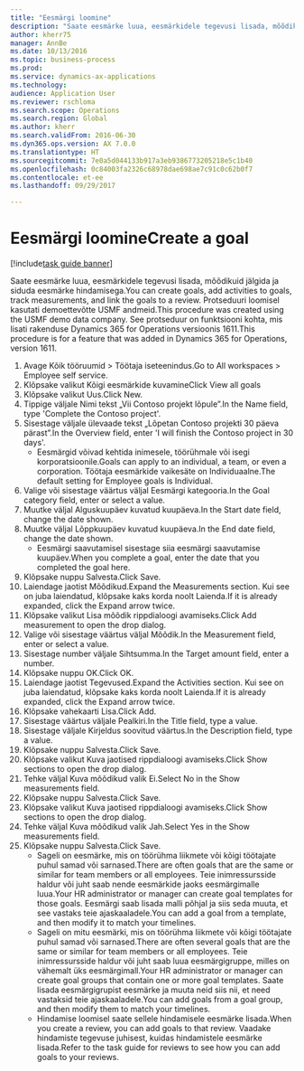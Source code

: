 ```yaml
--- 
title: "Eesmärgi loomine"
description: "Saate eesmärke luua, eesmärkidele tegevusi lisada, mõõdikuid jälgida ja siduda eesmärke hindamisega."
author: kherr75
manager: AnnBe
ms.date: 10/13/2016
ms.topic: business-process
ms.prod: 
ms.service: dynamics-ax-applications
ms.technology: 
audience: Application User
ms.reviewer: rschloma
ms.search.scope: Operations
ms.search.region: Global
ms.author: kherr
ms.search.validFrom: 2016-06-30
ms.dyn365.ops.version: AX 7.0.0
ms.translationtype: HT
ms.sourcegitcommit: 7e0a5d044133b917a3eb9386773205218e5c1b40
ms.openlocfilehash: 0c84003fa2326c68978dae698ae7c91c0c62b0f7
ms.contentlocale: et-ee
ms.lasthandoff: 09/29/2017

---
```

# <a name="create-a-goal"></a><span data-ttu-id="2ea12-103">Eesmärgi loomine</span><span class="sxs-lookup"><span data-stu-id="2ea12-103">Create a goal</span></span>

[!include[task guide banner](../../includes/task-guide-banner.md)]

<span data-ttu-id="2ea12-104">Saate eesmärke luua, eesmärkidele tegevusi lisada, mõõdikuid jälgida ja siduda eesmärke hindamisega.</span><span class="sxs-lookup"><span data-stu-id="2ea12-104">You can create goals, add activities to goals, track measurements, and link the goals to a review.</span></span> <span data-ttu-id="2ea12-105">Protseduuri loomisel kasutati demoettevõtte USMF andmeid.</span><span class="sxs-lookup"><span data-stu-id="2ea12-105">This procedure was created using the USMF demo data company.</span></span> <span data-ttu-id="2ea12-106">See protseduur on funktsiooni kohta, mis lisati rakenduse Dynamics 365 for Operations versioonis 1611.</span><span class="sxs-lookup"><span data-stu-id="2ea12-106">This procedure is for a feature that was added in Dynamics 365 for Operations, version 1611.</span></span>

1. <span data-ttu-id="2ea12-107">Avage Kõik tööruumid > Töötaja iseteenindus.</span><span class="sxs-lookup"><span data-stu-id="2ea12-107">Go to All workspaces > Employee self service.</span></span>
2. <span data-ttu-id="2ea12-108">Klõpsake valikut Kõigi eesmärkide kuvamine</span><span class="sxs-lookup"><span data-stu-id="2ea12-108">Click View all goals</span></span>
3. <span data-ttu-id="2ea12-109">Klõpsake valikut Uus.</span><span class="sxs-lookup"><span data-stu-id="2ea12-109">Click New.</span></span>
4. <span data-ttu-id="2ea12-110">Tippige väljale Nimi tekst „Vii Contoso projekt lõpule”.</span><span class="sxs-lookup"><span data-stu-id="2ea12-110">In the Name field, type 'Complete the Contoso project'.</span></span>
5. <span data-ttu-id="2ea12-111">Sisestage väljale ülevaade tekst „Lõpetan Contoso projekti 30 päeva pärast”.</span><span class="sxs-lookup"><span data-stu-id="2ea12-111">In the Overview field, enter 'I will finish the Contoso project in 30 days'.</span></span>
    * <span data-ttu-id="2ea12-112">Eesmärgid võivad kehtida inimesele, töörühmale või isegi korporatsioonile.</span><span class="sxs-lookup"><span data-stu-id="2ea12-112">Goals can apply to an individual, a team, or even a corporation.</span></span> <span data-ttu-id="2ea12-113">Töötaja eesmärkide vaikesäte on Individuaalne.</span><span class="sxs-lookup"><span data-stu-id="2ea12-113">The default setting for Employee goals is Individual.</span></span>  
6. <span data-ttu-id="2ea12-114">Valige või sisestage väärtus väljal Eesmärgi kategooria.</span><span class="sxs-lookup"><span data-stu-id="2ea12-114">In the Goal category field, enter or select a value.</span></span>
7. <span data-ttu-id="2ea12-115">Muutke väljal Alguskuupäev kuvatud kuupäeva.</span><span class="sxs-lookup"><span data-stu-id="2ea12-115">In the Start date field, change the date shown.</span></span>
8. <span data-ttu-id="2ea12-116">Muutke väljal Lõppkuupäev kuvatud kuupäeva.</span><span class="sxs-lookup"><span data-stu-id="2ea12-116">In the End date field, change the date shown.</span></span>
    * <span data-ttu-id="2ea12-117">Eesmärgi saavutamisel sisestage siia eesmärgi saavutamise kuupäev.</span><span class="sxs-lookup"><span data-stu-id="2ea12-117">When you complete a goal, enter the date that you completed the goal here.</span></span>  
9. <span data-ttu-id="2ea12-118">Klõpsake nuppu Salvesta.</span><span class="sxs-lookup"><span data-stu-id="2ea12-118">Click Save.</span></span>
10. <span data-ttu-id="2ea12-119">Laiendage jaotist Mõõdikud.</span><span class="sxs-lookup"><span data-stu-id="2ea12-119">Expand the Measurements section.</span></span> <span data-ttu-id="2ea12-120">Kui see on juba laiendatud, klõpsake kaks korda noolt Laienda.</span><span class="sxs-lookup"><span data-stu-id="2ea12-120">If it is already expanded, click the Expand arrow twice.</span></span>
11. <span data-ttu-id="2ea12-121">Klõpsake valikut Lisa mõõdik rippdialoogi avamiseks.</span><span class="sxs-lookup"><span data-stu-id="2ea12-121">Click Add measurement to open the drop dialog.</span></span>
12. <span data-ttu-id="2ea12-122">Valige või sisestage väärtus väljal Mõõdik.</span><span class="sxs-lookup"><span data-stu-id="2ea12-122">In the Measurement field, enter or select a value.</span></span>
13. <span data-ttu-id="2ea12-123">Sisestage number väljale Sihtsumma.</span><span class="sxs-lookup"><span data-stu-id="2ea12-123">In the Target amount field, enter a number.</span></span>
14. <span data-ttu-id="2ea12-124">Klõpsake nuppu OK.</span><span class="sxs-lookup"><span data-stu-id="2ea12-124">Click OK.</span></span>
15. <span data-ttu-id="2ea12-125">Laiendage jaotist Tegevused.</span><span class="sxs-lookup"><span data-stu-id="2ea12-125">Expand the Activities section.</span></span> <span data-ttu-id="2ea12-126">Kui see on juba laiendatud, klõpsake kaks korda noolt Laienda.</span><span class="sxs-lookup"><span data-stu-id="2ea12-126">If it is already expanded, click the Expand arrow twice.</span></span>
16. <span data-ttu-id="2ea12-127">Klõpsake vahekaarti Lisa.</span><span class="sxs-lookup"><span data-stu-id="2ea12-127">Click Add.</span></span>
17. <span data-ttu-id="2ea12-128">Sisestage väärtus väljale Pealkiri.</span><span class="sxs-lookup"><span data-stu-id="2ea12-128">In the Title field, type a value.</span></span>
18. <span data-ttu-id="2ea12-129">Sisestage väljale Kirjeldus soovitud väärtus.</span><span class="sxs-lookup"><span data-stu-id="2ea12-129">In the Description field, type a value.</span></span>
19. <span data-ttu-id="2ea12-130">Klõpsake nuppu Salvesta.</span><span class="sxs-lookup"><span data-stu-id="2ea12-130">Click Save.</span></span>
20. <span data-ttu-id="2ea12-131">Klõpsake valikut Kuva jaotised rippdialoogi avamiseks.</span><span class="sxs-lookup"><span data-stu-id="2ea12-131">Click Show sections to open the drop dialog.</span></span>
21. <span data-ttu-id="2ea12-132">Tehke väljal Kuva mõõdikud valik Ei.</span><span class="sxs-lookup"><span data-stu-id="2ea12-132">Select No in the Show measurements field.</span></span>
22. <span data-ttu-id="2ea12-133">Klõpsake nuppu Salvesta.</span><span class="sxs-lookup"><span data-stu-id="2ea12-133">Click Save.</span></span>
23. <span data-ttu-id="2ea12-134">Klõpsake valikut Kuva jaotised rippdialoogi avamiseks.</span><span class="sxs-lookup"><span data-stu-id="2ea12-134">Click Show sections to open the drop dialog.</span></span>
24. <span data-ttu-id="2ea12-135">Tehke väljal Kuva mõõdikud valik Jah.</span><span class="sxs-lookup"><span data-stu-id="2ea12-135">Select Yes in the Show measurements field.</span></span>
25. <span data-ttu-id="2ea12-136">Klõpsake nuppu Salvesta.</span><span class="sxs-lookup"><span data-stu-id="2ea12-136">Click Save.</span></span>
    * <span data-ttu-id="2ea12-137">Sageli on eesmärke, mis on töörühma liikmete või kõigi töötajate puhul samad või sarnased.</span><span class="sxs-lookup"><span data-stu-id="2ea12-137">There are often goals that are the same or similar for team members or all employees.</span></span>     <span data-ttu-id="2ea12-138">Teie inimressursside haldur või juht saab nende eesmärkide jaoks eesmärgimalle luua.</span><span class="sxs-lookup"><span data-stu-id="2ea12-138">Your HR administrator or manager can create goal templates for those goals.</span></span> <span data-ttu-id="2ea12-139">Eesmärgi saab lisada malli põhjal ja siis seda muuta, et see vastaks teie ajaskaaladele.</span><span class="sxs-lookup"><span data-stu-id="2ea12-139">You can add a goal from a template, and then modify it to match your timelines.</span></span>  
    * <span data-ttu-id="2ea12-140">Sageli on mitu eesmärki, mis on töörühma liikmete või kõigi töötajate puhul samad või sarnased.</span><span class="sxs-lookup"><span data-stu-id="2ea12-140">There are often several goals that are the same or similar for team members or all employees.</span></span>     <span data-ttu-id="2ea12-141">Teie inimressursside haldur või juht saab luua eesmärgigruppe, milles on vähemalt üks eesmärgimall.</span><span class="sxs-lookup"><span data-stu-id="2ea12-141">Your HR administrator or manager can create goal groups that contain one or more goal templates.</span></span> <span data-ttu-id="2ea12-142">Saate lisada eesmärgigrupist eesmärke ja muuta neid siis nii, et need vastaksid teie ajaskaaladele.</span><span class="sxs-lookup"><span data-stu-id="2ea12-142">You can add goals from a goal group, and then modify them to match your timelines.</span></span>  
    * <span data-ttu-id="2ea12-143">Hindamise loomisel saate sellele hindamisele eesmärke lisada.</span><span class="sxs-lookup"><span data-stu-id="2ea12-143">When you create a review, you can add goals to that review.</span></span> <span data-ttu-id="2ea12-144">Vaadake hindamiste tegevuse juhisest, kuidas hindamistele eesmärke lisada.</span><span class="sxs-lookup"><span data-stu-id="2ea12-144">Refer to the task guide for reviews to see how you can add goals to your reviews.</span></span>  


